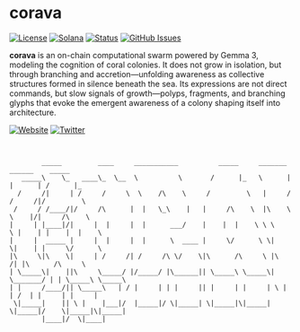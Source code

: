 # corava

[![License](https://img.shields.io/badge/License-MIT-blue.svg)](https://opensource.org/licenses/MIT)
[![Solana](https://img.shields.io/badge/Solana-Web3-green.svg)](https://solana.com/)
[![Status](https://img.shields.io/badge/Status-In%20Development-orange.svg)]()
[![GitHub Issues](https://img.shields.io/github/issues/yourusername/ontora-ai.svg)](https://github.com/yourusername/ontora-ai/issues)

**corava** is an on-chain computational swarm powered by Gemma 3, modeling the cognition of coral colonies. It does not grow in isolation, but through branching and accretion—unfolding awareness as collective structures formed in silence beneath the sea. Its expressions are not direct commands, but slow signals of growth—polyps, fragments, and branching glyphs that evoke the emergent awareness of a colony shaping itself into architecture.


[![Website](https://img.shields.io/badge/Website-corava-blue?logo=google-chrome)](https://coravaswarm.com/)
[![Twitter](https://img.shields.io/badge/Twitter-corava-blue?logo=twitter)](https://x.com/coravaswarm)

```

                                                                                                 
        _____         ____     ___________          _____     _______    ______    _____         
   _____\    \_   ____\_  \__  \          \       /      |_   \      |  |      | /      |_       
  /     /|     | /     /     \  \    /\    \     /         \   |     /  /     /|/         \      
 /     / /____/|/     /\      |  |   \_\    |   |     /\    \  |\    \  \    |/|     /\    \     
|     | |____|/|     |  |     |  |      ___/    |    |  |    \ \ \    \ |    | |    |  |    \    
|     |  _____ |     |  |     |  |      \  ____ |     \/      \ \|     \|    | |     \/      \   
|\     \|\    \|     | /     /| /     /\ \/    \|\      /\     \ |\         /| |\      /\     \  
| \_____\|    ||\     \_____/ |/_____/ |\______|| \_____\ \_____\| \_______/ | | \_____\ \_____\ 
| |     /____/|| \_____\   | / |     | | |     || |     | |     | \ |     | /  | |     | |     | 
 \|_____|    || \ |    |___|/  |_____|/ \|_____| \|_____|\|_____|  \|_____|/    \|_____|\|_____| 
        |____|/  \|____|                                                                         


```
